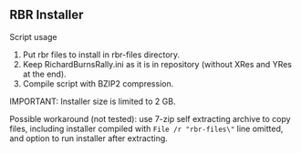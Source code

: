 ## RBR Installer ##

Script usage

1. Put rbr files to install in rbr-files directory.
2. Keep RichardBurnsRally.ini as it is in repository (without XRes and YRes at the end).
3. Compile script with BZIP2 compression.

IMPORTANT: Installer size is limited to 2 GB.

Possible workaround (not tested): use 7-zip self extracting archive to copy files, including installer compiled with ``File /r "rbr-files\"`` line omitted, and option to run installer after extracting. 
